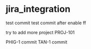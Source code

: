 # jira_integration
 test commit 
 test commit after enable ff

try to add more project PROJ-101


PHIG-1 commit
TAN-1 commit
